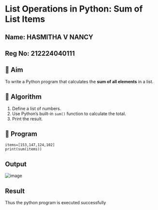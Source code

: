# List Operations in Python: Sum of List Items
## Name: HASMITHA V NANCY
## Reg No: 212224040111
## 🎯 Aim
To write a Python program that calculates the **sum of all elements** in a list.

## 🧠 Algorithm
1. Define a list of numbers.
2. Use Python’s built-in `sum()` function to calculate the total.
3. Print the result.

## 🧾 Program
~~~
items=[153,147,124,102]
print(sum(items))
~~~

## Output
![image](https://github.com/user-attachments/assets/a57bba5b-66e5-4457-9de5-2bb0bf063b57)

## Result
Thus the python program is executed successfully
